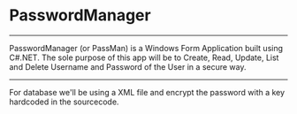 # PasswordManager
---
PasswordManager (or PassMan) is a Windows Form Application built using C#.NET. The sole purpose of this app will be to Create, Read, Update, List and Delete Username and Password of the User in a secure way.

---
For database we'll be using a XML file and encrypt the password with a key hardcoded in the sourcecode.
